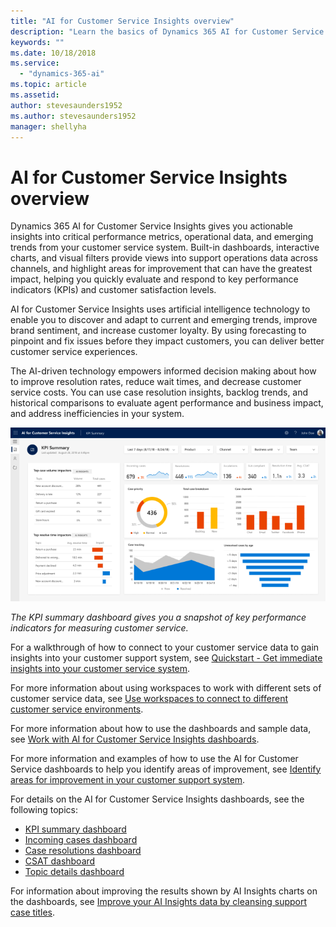 ```yaml
---
title: "AI for Customer Service Insights overview"
description: "Learn the basics of Dynamics 365 AI for Customer Service."
keywords: ""
ms.date: 10/18/2018
ms.service:
  - "dynamics-365-ai"
ms.topic: article
ms.assetid: 
author: stevesaunders1952
ms.author: stevesaunders1952
manager: shellyha
---
```


# AI for Customer Service Insights overview

Dynamics 365 AI for Customer Service Insights gives you actionable insights into critical performance metrics, operational data, and emerging trends from your customer service system. Built-in dashboards, interactive charts, and visual filters provide views into support operations data across channels, and highlight areas for improvement that can have the greatest impact, helping you quickly evaluate and respond to key performance indicators (KPIs) and customer satisfaction levels.

AI for Customer Service Insights uses artificial intelligence technology to enable you to discover and adapt to current and emerging trends, improve brand sentiment, and increase customer loyalty. By using forecasting to pinpoint and fix issues before they impact customers, you can deliver better customer service experiences.

The AI-driven technology empowers informed decision making about how to improve resolution rates, reduce wait times, and decrease customer service costs. You can use case resolution insights, backlog trends, and historical comparisons to evaluate agent performance and business impact, and address inefficiencies in your system.

![KPI summary dashboard](media/ai-customer-service-insights.png)

*The KPI summary dashboard gives you a snapshot of key performance indicators for measuring customer service.*

For a walkthrough of how to connect to your customer service data to gain insights into your customer support system, see [Quickstart - Get immediate insights into your customer service system](ai-csi-quickstart.md).

For more information about using workspaces to work with different sets of customer service data, see [Use workspaces to connect to different customer service environments](ai-csi-workspaces.md).

For more information about how to use the dashboards and sample data, see [Work with AI for Customer Service Insights dashboards](ai-csi-use-dash-sample-data.md).

For more information and examples of how to use the AI for Customer Service dashboards to help you identify areas of improvement, see [Identify areas for improvement in your customer support system](ai-csi-improve-system.md).

For details on the AI for Customer Service Insights dashboards, see the following topics:

* [KPI summary dashboard](ai-csi-dash-kpi-summary.md)
* [Incoming cases dashboard](ai-csi-dash-incoming-cases.md)
* [Case resolutions dashboard](ai-csi-dash-case-resolutions.md)
* [CSAT dashboard](ai-csi-dash-CSAT.md)
* [Topic details dashboard](ai-csi-topic-details.md)

For information about improving the results shown by AI Insights charts on the dashboards, see [Improve your AI Insights data by cleansing support case titles](ai-csi-settings.md).